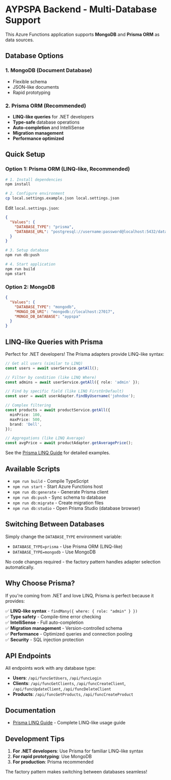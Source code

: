 # AYPSPA Backend - Multi-Database Support

This Azure Functions application supports **MongoDB** and **Prisma ORM** as data sources.

## Database Options

### 1. MongoDB (Document Database)

- Flexible schema
- JSON-like documents
- Rapid prototyping

### 2. Prisma ORM (Recommended)

- **LINQ-like queries** for .NET developers
- **Type-safe** database operations
- **Auto-completion** and IntelliSense
- **Migration management**
- **Performance optimized**

## Quick Setup

### Option 1: Prisma ORM (LINQ-like, Recommended)

```bash
# 1. Install dependencies
npm install

# 2. Configure environment
cp local.settings.example.json local.settings.json
```

Edit `local.settings.json`:

```json
{
  "Values": {
    "DATABASE_TYPE": "prisma",
    "DATABASE_URL": "postgresql://username:password@localhost:5432/database"
  }
}
```

```bash
# 3. Setup database
npm run db:push

# 4. Start application
npm run build
npm start
```

### Option 2: MongoDB

```json
{
  "Values": {
    "DATABASE_TYPE": "mongodb",
    "MONGO_DB_URI": "mongodb://localhost:27017",
    "MONGO_DB_DATABASE": "aypspa"
  }
}
```

## LINQ-like Queries with Prisma

Perfect for .NET developers! The Prisma adapters provide LINQ-like syntax:

```typescript
// Get all users (similar to LINQ)
const users = await userService.getAll();

// Filter by condition (like LINQ Where)
const admins = await userService.getAll({ role: 'admin' });

// Find by specific field (like LINQ FirstOrDefault)
const user = await userAdapter.findByUsername('johndoe');

// Complex filtering
const products = await productService.getAll({
  minPrice: 100,
  maxPrice: 500,
  brand: 'Dell',
});

// Aggregations (like LINQ Average)
const avgPrice = await productAdapter.getAveragePrice();
```

See the [Prisma LINQ Guide](docs/PRISMA_LINQ_GUIDE.md) for detailed examples.

## Available Scripts

- `npm run build` - Compile TypeScript
- `npm run start` - Start Azure Functions host
- `npm run db:generate` - Generate Prisma client
- `npm run db:push` - Sync schema to database
- `npm run db:migrate` - Create migration files
- `npm run db:studio` - Open Prisma Studio (database browser)

## Switching Between Databases

Simply change the `DATABASE_TYPE` environment variable:

- `DATABASE_TYPE=prisma` - Use Prisma ORM (LINQ-like)
- `DATABASE_TYPE=mongodb` - Use MongoDB

No code changes required - the factory pattern handles adapter selection automatically.

## Why Choose Prisma?

If you're coming from .NET and love LINQ, Prisma is perfect because it provides:

✅ **LINQ-like syntax** - `findMany({ where: { role: "admin" } })`  
✅ **Type safety** - Compile-time error checking  
✅ **IntelliSense** - Full auto-completion  
✅ **Migration management** - Version-controlled schema  
✅ **Performance** - Optimized queries and connection pooling  
✅ **Security** - SQL injection protection

## API Endpoints

All endpoints work with any database type:

- **Users**: `/api/funcGetUsers`, `/api/funcLogin`
- **Clients**: `/api/funcGetClients`, `/api/funcCreateClient`, `/api/funcUpdateClient`, `/api/funcDeleteClient`
- **Products**: `/api/funcGetProducts`, `/api/funcCreateProduct`

## Documentation

- [Prisma LINQ Guide](docs/PRISMA_LINQ_GUIDE.md) - Complete LINQ-like usage guide

## Development Tips

1. **For .NET developers**: Use Prisma for familiar LINQ-like syntax
2. **For rapid prototyping**: Use MongoDB
3. **For production**: Prisma recommended

The factory pattern makes switching between databases seamless!
